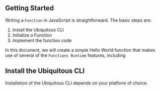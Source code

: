 
## Getting Started
Writing a `Function` in JavaScript is straightforward. The basic steps are: 
1. Install the Ubiquitous CLI
2. Initialize a Function
3. Implement the function code

In this document, we will create a simple Hello World function that makes use of several of the `Functions Runtime` features, including 


## Install the Ubiquitous CLI
Installation of the Ubiquitous CLI depends on your platform of choice.  


